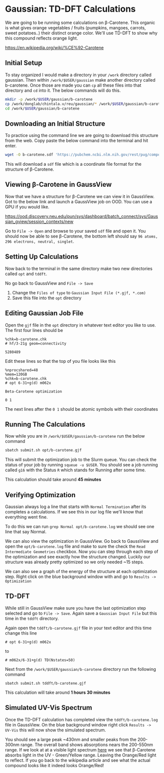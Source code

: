 # Gaussian: TD-DFT Calculations
We are going to be running some calculations on β-Carotene. This organic is what gives
orange vegetables / fruits (pumpkins, mangoes, carrots, sweet potatoes..) their distinct
orange color. We'll use TD-DFT to show why this compound reflects orange light.

https://en.wikipedia.org/wiki/%CE%92-Carotene

## Initial Setup
To stay organized I would make a directory in your `/work` directory called gaussian. Then
within `/work/$USER/gaussian` make another directory called b-carotene. Once those are made
you can `cp` all these files into that directory and `cd` into it. The below commands will
do this.

```bash
mkdir -p /work/$USER/gaussian/b-carotene
cp /work/donglab/chintala.v/reu/gaussian/* /work/$USER/gaussian/b-carotene
cd /work/$USER/gaussian/b-carotene
```

## Downloading an Initial Structure
To practice using the command line we are going to download this structure from the web.
Copy paste the below command into the terminal and hit enter.

```bash
wget -O b-carotene.sdf 'https://pubchem.ncbi.nlm.nih.gov/rest/pug/compound/CID/5280489/record/SDF/?record_type=3d&response_type=save&response_basename=Conformer3D_CID_5280489'
```

This will download a `sdf` file which is a coordinate file format for the structure of β-Carotene.

## Viewing β-Carotene in GaussView
Now that we have a structure for β-Carotene we can view it in GaussView. Got to the below link
and launch a GaussView job on OOD. You can use a GPU if you would like.

https://ood.discovery.neu.edu/pun/sys/dashboard/batch_connect/sys/Gaussian_gview/session_contexts/new

Go to `File -> Open` and browse to your saved `sdf` file and open it. You should now be able to see
β-Carotene, the bottom left should say `96 atoms, 296 electrons, neutral, singlet`.

## Setting Up Calculations
Now back to the terminal in the same directory make two new directories called `opt` and `tddft`.

No go back to GaussView and `File -> Save`
1. Change the `Files of type` to `Gaussian Input File (*.gjf, *.com)`
2. Save this file into the `opt` directory

## Editing Gaussian Job File
Open the `gjf` file in the `opt` directory in whatever text editor you like to use. The first four
lines should be

```
%chk=b-carotene.chk
# hf/3-21g geom=connectivity

5280489
```

Edit these lines so that the top of you file looks like this
```
%nprocshared=48
%mem=120GB
%chk=b-carotene.chk
# opt 6-31+g(d) m062x

Beta-Carotene optimization

0 1
```

The next lines after the `0 1` should be atomic symbols with their coordinates

## Running The Calculations
Now while you are in `/work/$USER/gaussian/b-carotene` run the below command

```bash
sbatch submit.sh opt/b-carotene.gjf
```

This will submit the optimization job to the Slurm queue. You can check the status
of your job by running `squeue -u $USER`. You should see a job running called `g16`
with the Status `R` which stands for Running after some time.

This calculation should take around **45 minutes**

## Verifying Optimization
Gaussian always log a line that starts with `Normal Termination` after its completes a
calculations. If we see this in our log file we'll know that everything went fine.

To do this we can run `grep Normal opt/b-carotene.log` we should see one line that say
Normal.

We can also view the optimization in GaussView. Go back to GaussView and open the
`opt/b-carotene.log` file and make to sure the check the `Read Intermediate Geometries`
checkbox. Now you can step through each step of the optimization and see exactly how the
structure changed. Luckily our structure was already pretty optimized so we only needed ~15 steps.

We can also see a graph of the energy of the structure at each optimization step.
Right click on the blue background window with and go to
`Results -> Optimization`

## TD-DFT
While still in GaussView make sure you have the last optimization step selected and go to
`File -> Save`. Again save a `Gaussian Input File` but this time in the `tddft` directory.

Again open the `tddft/b-carotene.gjf` file in your text editor and this time change this line

```
# opt 6-31+g(d) m062x
```

to

```
# m062x/6-31+g(d) TD(Nstates=50)
```

Next from the `/work/$USER/gaussian/b-carotene` directory run the following command

```
sbatch submit.sh tddft/b-carotene.gjf
```

This calculation will take around **1 hours 30 minutes**

## Simulated UV-Vis Spectrum
Once the TD-DFT calculation has completed view the `tddft/b-carotene.log` file in GaussView.
On the blue background window right click `Results -> UV-Vis` this will now show the simulated
spectrum.

You should see a large peak ~430nm and smaller peaks from the 200-300nm range. The overall band
shows absorptions nears the 200-550nm range. If we look at at a visible light spectrum [here](https://en.wikipedia.org/wiki/Visible_spectrum#/media/File:Linear_visible_spectrum.svg)
we see that β-Carotene absorbs light in the UV - Green/Yellow range. Leaving the Orange/Red light to reflect. If you go back to the
wikipedia article and see what the actual compound looks like it indeed looks Orange/Red!
